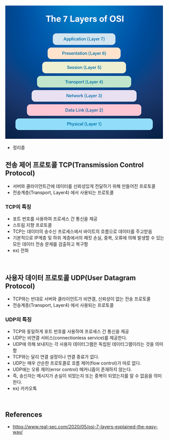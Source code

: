 ![img.png](img.png)

- 정리중

## 전송 제어 프로토콜 TCP(Transmission Control Protocol)
  - 서버와 클라이언트간에 데이터를 신뢰성있게 전달하기 위해 만들어진 프로토콜
  - 전송계층(Transport, Layer4) 에서 사용되는 프로토콜

### TCP의 특징
  - 포트 번호를 사용하여 프로세스 간 통신을 제공 
  - 스트림 지향 프로토콜
  - TCP는 데이터의 송수신 프로세스에서 바이트의 흐름으로 데이터를 주고받음
  - 기본적으로 IP계층 및 하위 계층에서의 패킷 손실, 중복, 오류에 의해 발생할 수 있는 모든 데이터 전송 문제를 검출하고 복구함
  - ex) 전화
<br>
    
## 사용자 데이터 프로토콜 UDP(User Datagram Protocol)
  - TCP와는 반대로 서버와 클라이언트가 비연결, 신뢰성이 없는 전송 프로토콜
  - 전송계층(Transport, Layer4) 에서 사용되는 프로토콜

### UDP의 특징
  - TCP와 동일하게 포트 번호를 사용하여 프로세스 간 통신을 제공
  - UDP는 비연결 서비스(connectionless service)를 제공한다.
  - UDP에 의해 보내지는 각 사용자 데이터그램은 독립된 데이터그램이라는 것을 의미함
  - TCP와는 달리 연결 설정이나 연결 종료가 없다.
  - UDP는 매우 산순한 프로토콜로 흐름 제어(flow control)가 따로 없다.
  - UDP에는 오류 제어(error control) 메커니즘이 존재하지 않는다. 
  - 즉, 송신자는 메시지가 손실이 되었는지 또는 중복이 되었는지를 알 수 없음을 의미한다.
  - ex) 카카오톡
    
<br>



## References
  - https://www.real-sec.com/2020/05/osi-7-layers-explained-the-easy-way/
